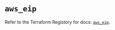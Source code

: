 # `aws_eip`

Refer to the Terraform Registory for docs: [`aws_eip`](https://registry.terraform.io/providers/hashicorp/aws/5.16.0/docs/resources/eip).
